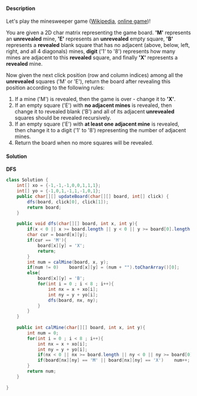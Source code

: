 #### Description

Let's play the minesweeper game ([Wikipedia](https://en.wikipedia.org/wiki/Minesweeper_(video_game)), [online game](http://minesweeperonline.com/))!

You are given a 2D char matrix representing the game board. **'M'** represents an **unrevealed** mine, **'E'** represents an **unrevealed** empty square, **'B'** represents a **revealed** blank square that has no adjacent (above, below, left, right, and all 4 diagonals) mines, **digit** ('1' to '8') represents how many mines are adjacent to this **revealed** square, and finally **'X'** represents a **revealed** mine.

Now given the next click position (row and column indices) among all the **unrevealed** squares ('M' or 'E'), return the board after revealing this position according to the following rules:

1. If a mine ('M') is revealed, then the game is over - change it to **'X'**.
2. If an empty square ('E') with **no adjacent mines** is revealed, then change it to revealed blank ('B') and all of its adjacent **unrevealed** squares should be revealed recursively.
3. If an empty square ('E') with **at least one adjacent mine** is revealed, then change it to a digit ('1' to '8') representing the number of adjacent mines.
4. Return the board when no more squares will be revealed.



#### Solution

**DFS**

```java
class Solution {
    int[] xo = {-1,-1,-1,0,0,1,1,1};
    int[] yo = {-1,0,1,-1,1,-1,0,1};
    public char[][] updateBoard(char[][] board, int[] click) {
        dfs(board, click[0], click[1]);
        return board;
    }
    
    public void dfs(char[][] board, int x, int y){
        if(x < 0 || x >= board.length || y < 0 || y >= board[0].length || (board[x][y] != 'E' && board[x][y] != 'M')) return;
        char cur = board[x][y];
        if(cur == 'M'){
            board[x][y] = 'X';
            return;
        }
        int num = calMine(board, x, y);
        if(num != 0)    board[x][y] = (num + "").toCharArray()[0];
        else{
            board[x][y] = 'B';
            for(int i = 0 ; i < 8 ; i++){
                int nx = x + xo[i];
                int ny = y + yo[i];
                dfs(board, nx, ny);
            }
        }
    }
    
    public int calMine(char[][] board, int x, int y){
        int num = 0;
        for(int i = 0 ; i < 8 ; i++){
            int nx = x + xo[i];
            int ny = y + yo[i];
            if(nx < 0 || nx >= board.length || ny < 0 || ny >= board[0].length) continue;
            if(board[nx][ny] == 'M' || board[nx][ny] == 'X')    num++;
        }
        return num;
    }
  
}
```

